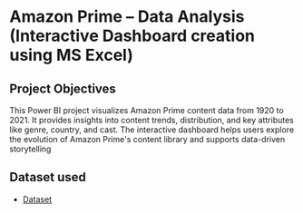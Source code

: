# Amazon Prime – Data Analysis (Interactive Dashboard creation using MS Excel)
## Project Objectives
This Power BI project visualizes Amazon Prime content data from 1920 to 2021. It provides insights into content trends, distribution, and key attributes like genre, country, and cast. The interactive dashboard helps users explore the evolution of Amazon Prime's content library and supports data-driven storytelling


## Dataset used
- <a href="https://github.com/Dhanusha2929/Amazon-Prime-Dashboard-/blob/main/amazon_prime_titles.csv">Dataset</a>

